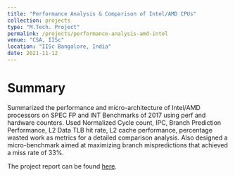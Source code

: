 ```yaml
---
title: "Performance Analysis & Comparison of Intel/AMD CPUs"
collection: projects
type: "M.Tech. Project"
permalink: /projects/performance-analysis-amd-intel
venue: "CSA, IISc"
location: "IISc Bangalore, India"
date: 2021-11-12
---
```

Summary
======

Summarized the performance and micro-architecture of Intel/AMD processors on SPEC FP and INT Benchmarks of 2017 using perf and hardware counters. Used Normalized Cycle count, IPC, Branch Prediction Performance, L2 Data TLB hit rate, L2 cache
performance, percentage wasted work as metrics for a detailed comparison analysis. Also designed a micro-benchmark
aimed at maximizing branch mispredictions that achieved a miss rate of 33%. 

The project report can be found [here](https://drive.google.com/file/d/1RFz03cZ7xtRhUNPaJImZHPVUc0ea9BkP/view?pli=1).
